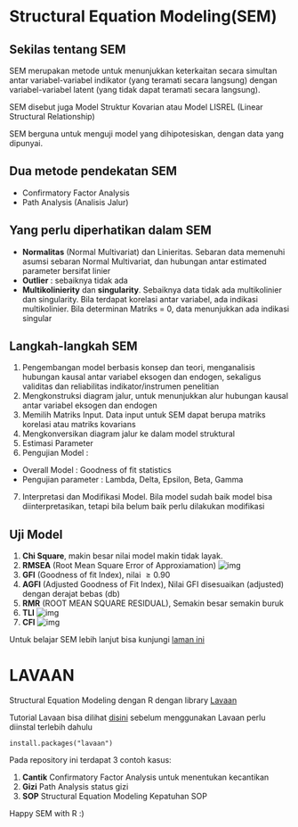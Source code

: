 

# Structural Equation Modeling(SEM)

Sekilas tentang SEM
------------------------
SEM merupakan metode untuk menunjukkan keterkaitan secara simultan antar variabel-variabel indikator (yang
teramati secara langsung) dengan variabel-variabel latent (yang tidak dapat teramati secara langsung).

SEM disebut juga Model Struktur Kovarian atau Model LISREL (Linear Structural Relationship)

SEM berguna untuk menguji model yang dihipotesiskan, dengan data yang dipunyai.

Dua metode pendekatan SEM
------------------------------------
 - Confirmatory Factor Analysis 
 - Path Analysis (Analisis Jalur)

Yang perlu diperhatikan dalam SEM
-------------------------------------------
 - **Normalitas** (Normal Multivariat) dan Linieritas. Sebaran data    memenuhi asumsi sebaran Normal Multivariat, dan hubungan antar estimated parameter bersifat linier
 -  **Outlier** : sebaiknya tidak ada
 - **Multikolinierity** dan **singularity**. Sebaiknya data tidak ada    multikolinier dan singularity. Bila terdapat korelasi antar   variabel, ada indikasi multikolinier. Bila determinan Matriks = 0,    data menunjukkan ada indikasi singular

Langkah-langkah SEM
---------------------------
 1. Pengembangan model berbasis konsep dan teori, menganalisis hubungan kausal antar variabel eksogen dan endogen, sekaligus validitas dan   reliabilitas indikator/instrumen penelitian
  2. Mengkonstruksi diagram jalur, untuk menunjukkan alur hubungan kausal antar variabel eksogen dan endogen
  3. Memilih Matriks Input. Data input untuk SEM dapat berupa matriks korelasi atau matriks kovarians
4. Mengkonversikan diagram jalur ke dalam model struktural
5. Estimasi Parameter
6. Pengujian Model :
- Overall Model : Goodness of fit statistics
- Pengujian parameter : Lambda, Delta, Epsilon, Beta, Gamma

7. Interpretasi dan Modifikasi Model. Bila model sudah baik model bisa diinterpretasikan, tetapi bila belum baik perlu dilakukan modifikasi

Uji Model
------------

 1. **Chi Square**, makin besar nilai model makin tidak layak.
 2. **RMSEA** (Root Mean Square Error of Approxiamation) ![img](https://latex.codecogs.com/gif.latex?nilai\leq&space;0.08)
 3. **GFI** (Goodness of fit Index), nilai $\geq 0.90$
 4. **AGFI** (Adjusted Goodness of Fit Index), Nilai GFI disesuaikan (adjusted) dengan derajat bebas (db) 
 5. **RMR** (ROOT MEAN SQUARE RESIDUAL), Semakin besar semakin buruk
 6. **TLI**  ![img](https://latex.codecogs.com/gif.latex?nilai\geq&space;0.95)
 7.  **CFI** ![img](https://latex.codecogs.com/gif.latex?nilai\geq&space;0.95)

Untuk belajar SEM lebih lanjut  bisa kunjungi [laman ini](http://jarrettbyrnes.info/ubc_sem/)

LAVAAN
=======

Structural Equation Modeling dengan R dengan library [Lavaan](http://lavaan.ugent.be/)

Tutorial Lavaan bisa dilihat [disini](http://lavaan.ugent.be/tutorial/tutorial.pdf) 
sebelum menggunakan Lavaan perlu diinstal terlebih dahulu

    install.packages("lavaan")
  
Pada repository ini terdapat 3 contoh kasus:

 1. **Cantik**  Confirmatory Factor Analysis  untuk menentukan kecantikan 
 2. **Gizi** Path Analysis status gizi
 3. **SOP**  Structural Equation Modeling Kepatuhan SOP

Happy SEM with R :)
